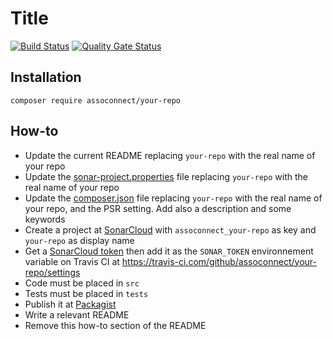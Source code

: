 # Title

[![Build Status](https://travis-ci.org/assoconnect/your-repo.svg?branch=master)](https://travis-ci.org/assoconnect/your-repo)
[![Quality Gate Status](https://sonarcloud.io/api/project_badges/measure?project=assoconnect_your-repo&metric=alert_status)](https://sonarcloud.io/dashboard?id=assoconnect_your-repo)

## Installation

```
composer require assoconnect/your-repo
```

## How-to

* Update the current README replacing `your-repo` with the real name of your repo
* Update the [sonar-project.properties](./sonar-project.properties) file replacing `your-repo` with the real name of your repo
* Update the [composer.json](./composer.json) file replacing `your-repo` with the real name of your repo, and the PSR setting. Add also a description and some keywords
* Create a project at [SonarCloud](https://sonarcloud.io/projects/create) with `assoconnect_your-repo` as key and `your-repo` as display name
* Get a [SonarCloud token](https://sonarcloud.io/account/security/) then add it as the `SONAR_TOKEN` environnement variable on Travis CI at https://travis-ci.com/github/assoconnect/your-repo/settings
* Code must be placed in `src`
* Tests must be placed in `tests`
* Publish it at [Packagist](https://packagist.org/packages/submit)
* Write a relevant README
* Remove this how-to section of the README
